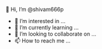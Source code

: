 👋 Hi, I’m @shivam666p
- 👀 I’m interested in ...
- 🌱 I’m currently learning ...
- 💞️ I’m looking to collaborate on ...
- 📫 How to reach me ...

<!---
shivam666p/shivam666p is a ✨ special ✨ repository because its `README.md` (this file) appears on your GitHub profile.
You can click the Preview link to take a look at your changes.
--->
